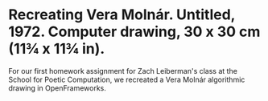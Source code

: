 # Recreating Vera Molnár. Untitled, 1972. Computer drawing, 30 x 30 cm (11¾ x 11¾ in).

For our first homework assignment for Zach Leiberman's class at the School for Poetic Computation, we recreated a Vera Molnár algorithmic drawing in OpenFrameworks.


